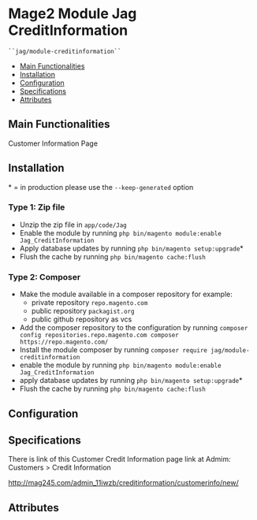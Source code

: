 # Mage2 Module Jag CreditInformation

    ``jag/module-creditinformation``

 - [Main Functionalities](#markdown-header-main-functionalities)
 - [Installation](#markdown-header-installation)
 - [Configuration](#markdown-header-configuration)
 - [Specifications](#markdown-header-specifications)
 - [Attributes](#markdown-header-attributes)


## Main Functionalities
Customer Information Page

## Installation
\* = in production please use the `--keep-generated` option

### Type 1: Zip file

 - Unzip the zip file in `app/code/Jag`
 - Enable the module by running `php bin/magento module:enable Jag_CreditInformation`
 - Apply database updates by running `php bin/magento setup:upgrade`\*
 - Flush the cache by running `php bin/magento cache:flush`

### Type 2: Composer

 - Make the module available in a composer repository for example:
    - private repository `repo.magento.com`
    - public repository `packagist.org`
    - public github repository as vcs
 - Add the composer repository to the configuration by running `composer config repositories.repo.magento.com composer https://repo.magento.com/`
 - Install the module composer by running `composer require jag/module-creditinformation`
 - enable the module by running `php bin/magento module:enable Jag_CreditInformation`
 - apply database updates by running `php bin/magento setup:upgrade`\*
 - Flush the cache by running `php bin/magento cache:flush`


## Configuration




## Specifications

There is link of this Customer Credit Information page link at Admim:
Customers > Credit Information

http://mag245.com/admin_11iwzb/creditinformation/customerinfo/new/

## Attributes



